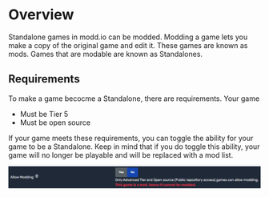 # Overview

Standalone games in modd.io can be modded. Modding a game lets you make a copy of the original game and edit it. These games are known as mods. Games that are modable are known as Standalones.

## Requirements

To make a game becocme a Standalone, there are requirements. Your game

- Must be Tier 5
- Must be open source

If your game meets these requirements, you can toggle the ability for your game to be a Standalone. Keep in mind that if you do toggle this ability, your game will no longer be playable and will be replaced with a mod list.

![Game that is a mod of another game](img/alreadymod.png)
